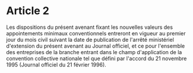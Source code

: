 # Article 2

Les dispositions du présent avenant fixant les nouvelles valeurs des appointements minimaux conventionnels entreront en vigueur au premier jour du mois civil suivant la date de publication de l'arrêté ministériel d'extension du présent avenant au Journal officiel, et ce pour l'ensemble des entreprises de la branche entrant dans le champ d'application de la convention collective nationale tel que défini par l'accord du 21 novembre 1995 (Journal officiel du 21 février 1996).  


